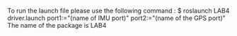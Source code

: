 To run the launch file please use the following command : $ roslaunch LAB4 driver.launch port1:="(name of IMU port)" port2:="(name of the GPS port)"
The name of the package is LAB4
